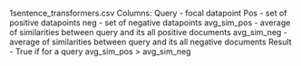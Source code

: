 1sentence_transformers.csv
Columns: 
Query - focal datapoint
Pos - set of positive datapoints
neg - set of negative datapoints
avg_sim_pos - average of similarities between query and its all positive documents
avg_sim_neg - average of similarities between query and its all negative documents
Result - True if for a query avg_sim_pos > avg_sim_neg